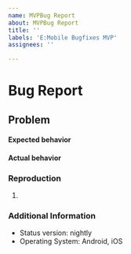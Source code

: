 ```yaml
---
name: MVPBug Report
about: MVPBug Report
title: ''
labels: 'E:Mobile Bugfixes MVP'
assignees: ''

---
```


# Bug Report


## Problem 
[comment]: # (A problem description)


#### Expected behavior


#### Actual behavior


### Reproduction

1. 

### Additional Information

- Status version: nightly 
- Operating System: Android, iOS


[comment]: # (Please, add logs/notes if necessary)

